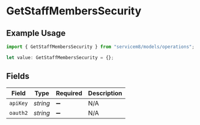 # GetStaffMembersSecurity

## Example Usage

```typescript
import { GetStaffMembersSecurity } from "servicem8/models/operations";

let value: GetStaffMembersSecurity = {};
```

## Fields

| Field              | Type               | Required           | Description        |
| ------------------ | ------------------ | ------------------ | ------------------ |
| `apiKey`           | *string*           | :heavy_minus_sign: | N/A                |
| `oauth2`           | *string*           | :heavy_minus_sign: | N/A                |
